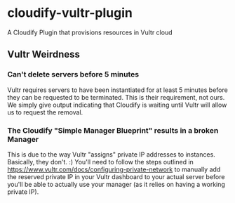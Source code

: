 # cloudify-vultr-plugin
A Cloudify Plugin that provisions resources in Vultr cloud

## Vultr Weirdness
### Can't delete servers before 5 minutes
Vultr requires servers to have been instantiated for at least 5 minutes before they can be requested to be terminated.  This is their requirement, not ours. We simply give output indicating that Cloudify is waiting until Vultr will allow us to request the removal.

### The Cloudify "Simple Manager Blueprint" results in a broken Manager
This is due to the way Vultr "assigns" private IP addresses to instances.  Basically, they don't. :) 
You'll need to follow the steps outlined in https://www.vultr.com/docs/configuring-private-network to manually add the reserved private IP in your Vultr dashboard to your actual server before you'll be able to actually use your manager (as it relies on having a working private IP).
